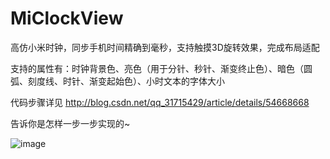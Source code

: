 # MiClockView

高仿小米时钟，同步手机时间精确到毫秒，支持触摸3D旋转效果，完成布局适配

支持的属性有：时钟背景色、亮色（用于分针、秒针、渐变终止色）、暗色（圆弧、刻度线、时针、渐变起始色）、小时文本的字体大小

代码步骤详见 http://blog.csdn.net/qq_31715429/article/details/54668668

告诉你是怎样一步一步实现的~

![image](https://github.com/MonkeyMushroom/MiClockView/raw/master/1.gif)
